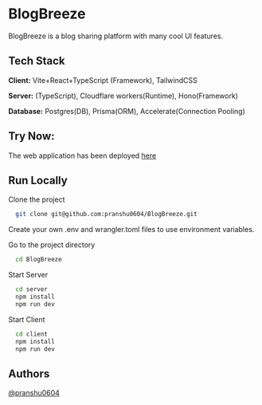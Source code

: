 
# BlogBreeze

BlogBreeze is a blog sharing platform with many cool UI features.
## Tech Stack

**Client:** Vite+React+TypeScript (Framework), TailwindCSS

**Server:** (TypeScript), Cloudflare workers(Runtime), Hono(Framework)

**Database:** Postgres(DB), Prisma(ORM), Accelerate(Connection Pooling)
## Try Now:

The web application has been deployed [here](https://blogbreeze-omega.vercel.app/)
## Run Locally

Clone the project

```bash
  git clone git@github.com:pranshu0604/BlogBreeze.git
```
Create your own .env and wrangler.toml files to use environment variables.

Go to the project directory

```bash
  cd BlogBreeze
```

Start Server

```bash
  cd server
  npm install
  npm run dev
```

Start Client

```bash
  cd client
  npm install
  npm run dev
```



## Authors

[@pranshu0604](https://www.github.com/pranshu0604)
